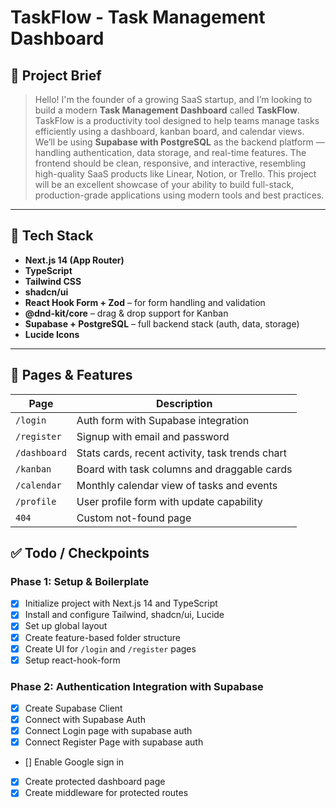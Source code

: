 # TaskFlow - Task Management Dashboard

## 🧾 Project Brief

> Hello! I'm the founder of a growing SaaS startup, and I’m looking to build a modern **Task Management Dashboard** called **TaskFlow**.  
> TaskFlow is a productivity tool designed to help teams manage tasks efficiently using a dashboard, kanban board, and calendar views.  
> We’ll be using **Supabase with PostgreSQL** as the backend platform — handling authentication, data storage, and real-time features. The frontend should be clean, responsive, and interactive, resembling high-quality SaaS products like Linear, Notion, or Trello.
> This project will be an excellent showcase of your ability to build full-stack, production-grade applications using modern tools and best practices.

---

## 🧱 Tech Stack

- **Next.js 14 (App Router)**
- **TypeScript**
- **Tailwind CSS**
- **shadcn/ui**
- **React Hook Form + Zod** – for form handling and validation
- **@dnd-kit/core** – drag & drop support for Kanban
- **Supabase + PostgreSQL** – full backend stack (auth, data, storage)
- **Lucide Icons**

---

## 📄 Pages & Features

| Page         | Description                                     |
| ------------ | ----------------------------------------------- |
| `/login`     | Auth form with Supabase integration             |
| `/register`  | Signup with email and password                  |
| `/dashboard` | Stats cards, recent activity, task trends chart |
| `/kanban`    | Board with task columns and draggable cards     |
| `/calendar`  | Monthly calendar view of tasks and events       |
| `/profile`   | User profile form with update capability        |
| `404`        | Custom not-found page                           |

## ✅ Todo / Checkpoints

### Phase 1: Setup & Boilerplate

- [x] Initialize project with Next.js 14 and TypeScript
- [x] Install and configure Tailwind, shadcn/ui, Lucide
- [x] Set up global layout
- [x] Create feature-based folder structure
- [x] Create UI for `/login` and `/register` pages
- [x] Setup react-hook-form

### Phase 2: Authentication Integration with Supabase

- [x] Create Supabase Client
- [x] Connect with Supabase Auth
- [x] Connect Login page with supabase auth
- [x] Connect Register Page with supabase auth
- [] Enable Google sign in
- [x] Create protected dashboard page
- [x] Create middleware for protected routes

